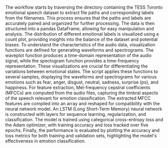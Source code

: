 The workflow starts by traversing the directory containing the TESS Toronto emotional speech dataset to extract file paths and corresponding labels from the filenames. This process ensures that the paths and labels are accurately paired and organized for further processing. The data is then structured into a pandas DataFrame, allowing for easy manipulation and analysis. The distribution of different emotional labels is visualized using a count plot, providing insights into the balance of the dataset and potential biases.
To understand the characteristics of the audio data, visualization functions are defined for generating waveforms and spectrograms. The waveplot function produces a time-domain representation of the audio signal, while the spectogram function provides a time-frequency representation. These visualizations are crucial for differentiating the variations between emotional states. The script applies these functions to several samples, displaying the waveforms and spectrograms for various emotions such as fear, anger, disgust, neutral, sadness, surprise (ps), and happiness.
For feature extraction, Mel-frequency cepstral coefficients (MFCCs) are computed from the audio files, capturing the timbral aspects of the speech relevant for emotion classification. The extracted MFCC features are compiled into an array and reshaped for compatibility with the neural network model. An LSTM (Long Short-Term Memory) neural network is constructed with layers for sequence learning, regularization, and classification. The model is trained using categorical cross-entropy loss and the Adam optimizer, with training accuracy and loss tracked over five epochs. Finally, the performance is evaluated by plotting the accuracy and loss metrics for both training and validation sets, highlighting the model's effectiveness in emotion classification.
